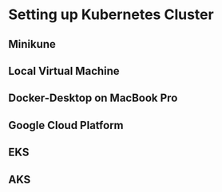 # Setting up Kubernetes Cluster

## Minikune

## Local Virtual Machine

## Docker-Desktop on MacBook Pro

## Google Cloud Platform

## EKS

## AKS


